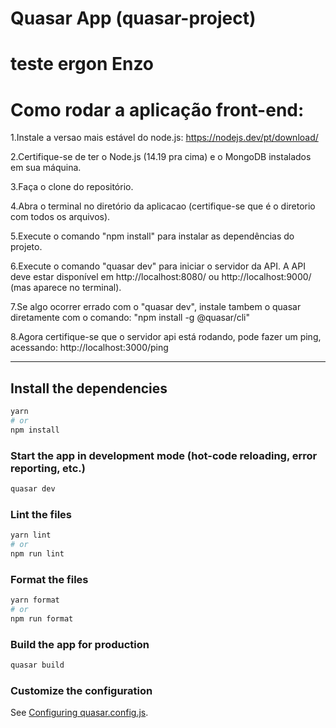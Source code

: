 # Quasar App (quasar-project)

# teste ergon Enzo

# Como rodar a aplicação front-end:

1.Instale a versao mais estável do node.js: https://nodejs.dev/pt/download/

2.Certifique-se de ter o Node.js (14.19 pra cima) e o MongoDB instalados em sua máquina.

3.Faça o clone do repositório.

4.Abra o terminal no diretório da aplicacao (certifique-se que é o diretorio com todos os arquivos).

5.Execute o comando "npm install" para instalar as dependências do projeto.

6.Execute o comando "quasar dev" para iniciar o servidor da API. A API deve estar disponível em http://localhost:8080/ ou http://localhost:9000/ (mas aparece no terminal).

7.Se algo ocorrer errado com o "quasar dev", instale tambem o quasar diretamente com o comando: "npm install -g @quasar/cli"

8.Agora certifique-se que o servidor api está rodando, pode fazer um ping, acessando: http://localhost:3000/ping



---------------------------------------------------------------------------------------------------------------------


## Install the dependencies
```bash
yarn
# or
npm install
```

### Start the app in development mode (hot-code reloading, error reporting, etc.)
```bash
quasar dev
```


### Lint the files
```bash
yarn lint
# or
npm run lint
```


### Format the files
```bash
yarn format
# or
npm run format
```



### Build the app for production
```bash
quasar build
```

### Customize the configuration
See [Configuring quasar.config.js](https://v2.quasar.dev/quasar-cli-vite/quasar-config-js).
